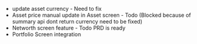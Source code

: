 - update asset currency - Need to fix
- Asset price manual update in Asset screen - Todo (Blocked because of summary api dont return currency need to be fixed)
- Networth screen feature - Todo
    PRD is ready
- Portfolio Screen integration